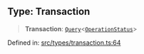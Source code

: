 
## Type: Transaction

> **Transaction**: [`Query`](#type-query)\<[`OperationStatus`](#type-operationstatus)\>

Defined in: [src/types/transaction.ts:64](https://github.com/centrifuge/sdk/blob/e8e313ed95c35b522a7e87515220a81ae2649430/src/types/transaction.ts#L64)
